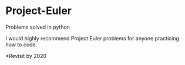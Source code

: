 # Project-Euler
Problems solved in python

I would highly recommend Project Euler problems for anyone practicing how to code.

*Revisit by 2020

